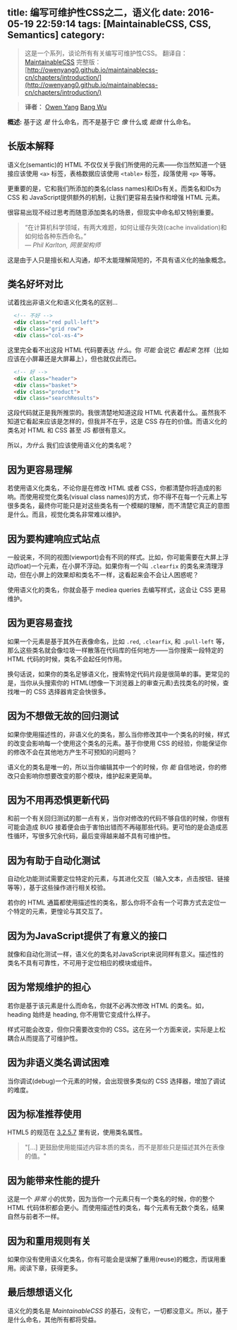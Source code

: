 title: 编写可维护性CSS之二，语义化
date: 2016-05-19 22:59:14
tags: [MaintainableCSS, CSS, Semantics]
category:
---

> 这是一个系列，谈论所有有关编写可维护性CSS。
> 翻译自：[MaintainableCSS](http://maintainablecss.com/)
> 完整版：[http://owenyang0.github.io/maintainablecss-cn/chapters/introduction/](http://owenyang0.github.io/maintainablecss-cn/chapters/introduction/)

> **译者：**
> <i class="fa fa-github-square" aria-hidden="true"></i> [Owen Yang](https://github.com/owenyang0)
> <i class="fa fa-github-square" aria-hidden="true"></i> [Bang Wu](https://github.com/bangwu)

**概述:** 基于这 *是* 什么命名，而不是基于它 *像* 什么或 *能做* 什么命名。

## 长版本解释

语义化(semantic)的 HTML 不仅仅关乎我们所使用的元素&mdash;&mdash;你当然知道一个链接应该使用 `<a>` 标签，表格数据应该使用 `<table>` 标签，段落使用 `<p>` 等等。

更重要的是，它和我们所添加的类名(class names)和IDs有关。而类名和IDs为 CSS 和 JavaScript提供额外的机制，让我们更容易去操作和增强 HTML 元素。

很容易出现不经过思考而随意添加类名的场景，但现实中命名却又特别重要。


> &ldquo;在计算机科学领域，有两大难题，如何让缓存失效(cache invalidation)和如何给各种东西命名。&rdquo;
<br>&mdash; <cite>Phil Karlton, 网景架构师</cite>

这是由于人只是擅长和人沟通，却不太能理解简短的，不具有语义化的抽象概念。

## 类名好坏对比

试着找出非语义化和语义化类名的区别...
```html
  <!-- 不好 -->
  <div class="red pull-left">
  <div class="grid row">
  <div class="col-xs-4">
```
这里完全看不出这段 HTML 代码要表达 *什么*。你 *可能* 会说它 *看起来* 怎样（比如应该在小屏幕还是大屏幕上），但也就仅此而已。
```html
  <!-- 好 -->
  <div class="header">
  <div class="basket">
  <div class="product">
  <div class="searchResults">
```
这段代码就正是我所推崇的。我很清楚地知道这段 HTML 代表着什么。虽然我不知道它看起来应该是怎样的，但我并不在乎，这是 CSS 存在的价值。而语义化的类名对 HTML 和 CSS 甚至 JS 都很有意义。

所以，*为什么* 我们应该使用语义化的类名呢？

## 因为更容易理解

若使用语义化类名，不论你是在修改 HTML 或者 CSS，你都清楚你将造成的影响。而使用视觉化类名(visual class names)的方式，你不得不在每一个元素上写很多类名，最终你可能只是对这些类名有一个模糊的理解，而不清楚它真正的意图是什么。而且，视觉化类名非常难以维护。


## 因为要构建响应式站点

一般说来，不同的视图(viewport)会有不同的样式。比如，你可能需要在大屏上浮动(float)一个元素，在小屏不浮动。如果你有一个叫 `.clearfix` 的类名来清理浮动，但在小屏上的效果却和类名不一样，这看起来会不会让人困惑呢？

使用语义化的类名，你就会基于 mediea queries 去编写样式，这会让 CSS 更易维护。


## 因为更容易查找

如果一个元素是基于其外在表像命名，比如 `.red`, `.clearfix`, 和 `.pull-left` 等，那么这些类名就会像垃圾一样散落在代码库的任何地方&mdash;&mdash;当你搜索一段特定的 HTML 代码的时候，类名不会起任何作用。

换句话说，如果你的类名足够语义化，搜索特定代码片段是很简单的事。更常见的是，当你从头搜索你的 HTML(想像一下浏览器上的审查元素)去找类名的时候，查找唯一的 CSS 选择器肯定会快很多。


## 因为不想做无故的回归测试

如果你使用描述性的，非语义化的类名，那么当你修改其中一个类名的时候，样式的改变会影响每一个使用这个类名的元素。基于你使用 CSS 的经验，你能保证你的修改不会在其他地方产生不可预知的问题吗？

语义化的类名是唯一的，所以当你编辑其中一个的时候，你 *能* 自信地说，你的修改只会影响你想要改变的那个模块，维护起来更简单。


## 因为不用再恐惧更新代码

和前一个有关回归测试的那一点有关，当你对修改的代码不够自信的时候，你很有可能会造成 BUG 接着便会由于害怕出错而不再碰那些代码。更可怕的是会造成恶性循环，写很多冗余代码，最后变得越来越不具有可维护性。


## 因为有助于自动化测试

自动化功能测试需要定位特定的元素，与其进化交互（输入文本，点击按钮、链接等等），基于这些操作进行相关校验。

若你的 HTML 通篇都使用描述性的类名，那么你将不会有一个可靠方式去定位一个特定的元素，更惶论与其交互了。


## 因为为JavaScript提供了有意义的接口

就像和自动化测试一样，语义化的类名对JavaScript来说同样有意义。描述性的类名不具有可靠性，不可用于定位相应的模块或组件。


## 因为常规维护的担心

若你是基于该元素是什么而命名，你就不必再次修改 HTML 的类名。如，heading 始终是 heading, 你不用管它变成什么样子。

样式可能会改变，但你只需要改变你的 CSS。这在另一个方面来说，实际是上松耦合从而提高了可维护性。


## 因为非语义类名调试困难

当你调试(debug)一个元素的时候，会出现很多类似的 CSS 选择器，增加了调试的难度。


## 因为标准推荐使用

HTML5 的规范在 [3.2.5.7](https://www.w3.org/TR/html5/dom.html#classes) 里有说，使用类名属性。

> "[...] 更鼓励使用能描述内容本质的类名，而不是那些只是描述其外在表像的值。"


## 因为能带来性能的提升

这是一个 *非常* 小的优势，因为当你一个元素只有一个类名的时候，你的整个 HTML 代码体积都会更小。而使用描述性的类名，每个元素有无数个类名，结果自然与前者不一样。


## 因为和重用规则有关

如果你没有使用语义化类名，你有可能会是误解了重用(reuse)的概念，而误用重用。阅读下章，获得更多。

<!--## Why? Because visual class names might declare the same property!

It's likely that several different utility classes could refer to the same property meaning order matters and performance degrades.

Think of an example of this.
-->

## 最后想想语义化

语义化的类名是 *MaintainableCSS* 的基石，没有它，一切都没意义。所以，基于是什么命名，其他所有都将受益。
